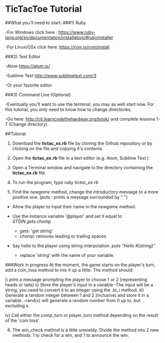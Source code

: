 # TicTacToe Tutorial

##What you'll need to start:
###1) Ruby
  
  -For Windows click here : https://www.ruby-lang.org/en/documentation/installation/#rubyinstaller
  
  -For Linux/OSx click here: https://rvm.io/rvm/install   
  
###2) Text Editor

  -Atom https://atom.io/
    
  -Sublime Text http://www.sublimetext.com/3
    
  -Or your favorite editor
  
###3) Command Line (Optional)
  
   -Eventually you'll want to use the terminal, you may as well start now. For this tutorial, you only need to know    how to change directories.
  
   -Go here: http://cli.learncodethehardway.org/book/ and complete lessons 1-7 (Change directory).
  
##Tutorial

1) Download the **tictac_ex.rb** file by cloning the Github repository or by clicking on the file and copying it's contents. 

2) Open the **tictac_ex.rb** file in a text editor (e.g. Atom, Sublime Text ) 

3) Open a Terminal window and navigate to the directory containing the **tictac_ex.rb** file.

4) To run the program, type *ruby tictac_ex.rb*

5) Find the *newgame* method, change the introductory message to a more positive one. 
(*puts* : prints a message surrounded by " ") 

  - Allow the player to input their name in the *newgame* method.

  - Use the instance variable '@player' and set it equal to *STDIN.gets.chomp*
  
    - *gets*: 'get string' 
    - *chomp*: removes leading or trailing spaces
    
  - Say hello to the player using string interpolation. *puts "Hello #{string}"* 
    
    - replace '*string*' with the name of your variable.

###Work in progress
 At the moment, the game starts on the player's turn, add a coin_toss method to mix it up a little. The method should:

i) print a message prompting the player to choose 1 or 2 (representing heads or tails) ii) Store the player's input in a variable -The input will be a string, you need to convert it to an integer using the .to_i method. iii) Generate a random integer between 1 and 2 (inclusive) and store it in a variable. -rand(x) will generate a random number from 0 up to, but excluding x.

iv) Call either the comp_turn or player_turn method depending on the result of the 'coin toss'

6) The win_check method is a little unwieldy. Divide the method into 2 new methods: 1 to check for a win, and 1 to announce the win.


